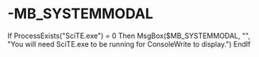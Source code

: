 # -MB_SYSTEMMODAL
If ProcessExists("SciTE.exe") = 0 Then     MsgBox($MB_SYSTEMMODAL, "", "You will need SciTE.exe to be running for ConsoleWrite to display.") EndIf
